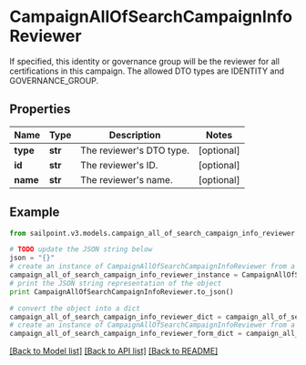 # CampaignAllOfSearchCampaignInfoReviewer

If specified, this identity or governance group will be the reviewer for all certifications in this campaign. The allowed DTO types are IDENTITY and GOVERNANCE_GROUP.

## Properties
Name | Type | Description | Notes
------------ | ------------- | ------------- | -------------
**type** | **str** | The reviewer&#39;s DTO type. | [optional] 
**id** | **str** | The reviewer&#39;s ID. | [optional] 
**name** | **str** | The reviewer&#39;s name. | [optional] 

## Example

```python
from sailpoint.v3.models.campaign_all_of_search_campaign_info_reviewer import CampaignAllOfSearchCampaignInfoReviewer

# TODO update the JSON string below
json = "{}"
# create an instance of CampaignAllOfSearchCampaignInfoReviewer from a JSON string
campaign_all_of_search_campaign_info_reviewer_instance = CampaignAllOfSearchCampaignInfoReviewer.from_json(json)
# print the JSON string representation of the object
print CampaignAllOfSearchCampaignInfoReviewer.to_json()

# convert the object into a dict
campaign_all_of_search_campaign_info_reviewer_dict = campaign_all_of_search_campaign_info_reviewer_instance.to_dict()
# create an instance of CampaignAllOfSearchCampaignInfoReviewer from a dict
campaign_all_of_search_campaign_info_reviewer_form_dict = campaign_all_of_search_campaign_info_reviewer.from_dict(campaign_all_of_search_campaign_info_reviewer_dict)
```
[[Back to Model list]](../README.md#documentation-for-models) [[Back to API list]](../README.md#documentation-for-api-endpoints) [[Back to README]](../README.md)


